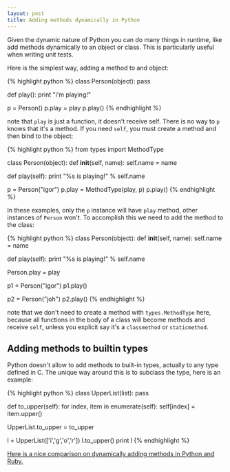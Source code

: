 ```yaml
---
layout: post
title: Adding methods dynamically in Python
---
```


Given the dynamic nature of Python you can do many things in runtime, like add methods dynamically to an object or class. This is particularly useful when writing unit tests.

Here is the simplest way, adding a method to and object:

{% highlight python %}
class Person(object):
    pass

def play():
    print "i'm playing!"

p = Person()
p.play = play
p.play()
{% endhighlight %}

note that `play` is just a function, it doesn't receive self. There is no way to `p` knows that it's a method. If you need `self`, you must create a method and then bind to the object:

{% highlight python %}
from types import MethodType

class Person(object):
    def __init__(self, name):
        self.name = name

def play(self):
    print "%s is playing!" % self.name

p = Person("igor")
p.play = MethodType(play, p)
p.play()
{% endhighlight %}

In these examples, only the `p` instance will have `play` method, other instances of `Person` won't. To accomplish this we need to add the method to the class:

{% highlight python %}
class Person(object):
    def __init__(self, name):
        self.name = name

def play(self):
    print "%s is playing!" % self.name

Person.play = play

p1 = Person("igor")
p1.play()

p2 = Person("joh")
p2.play()
{% endhighlight %}

note that we don't need to create a method with `types.MethodType` here, because all functions in the body of a class will become methods and receive `self`, unless you explicit say it's a `classmethod` or `staticmethod`.

## Adding methods to builtin types

Python doesn't allow to add methods to built-in types, actually to any type defined in C. The unique way around this is to subclass the type, here is an example:

{% highlight python %}
class UpperList(list):
    pass

def to_upper(self):
    for index, item in enumerate(self):
        self[index] = item.upper()

UpperList.to_upper = to_upper

l = UpperList(['i','g','o','r'])
l.to_upper()
print l
{% endhighlight %}

<a href="http://codeblog.dhananjaynene.com/2010/01/dynamically-adding-methods-with-metaprogramming-ruby-and-python/">Here is a nice comparison on dynamically adding methods in Python and Ruby.</a>
